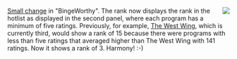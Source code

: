 <img src="http://scripting.com/images/2020/03/12/purell.png" border="0" align="right"><a href="https://github.com/scripting/Scripting-News/issues/184#issuecomment-678655918">Small change</a> in "BingeWorthy". The rank now displays the rank in the hotlist as displayed in the second panel, where each program has a minimum of five ratings. Previously, for example, <a href="http://bingeworthy.io/tv/?id=https%3A%2F%2Fwww.metacritic.com%2Ftv%2Fthe-west-wing">The West Wing</a>, which is currently third, would show a rank of 15 because there were programs with less than five ratings that averaged higher than The West Wing with 141 ratings. Now it shows a rank of 3. Harmony! :-)
